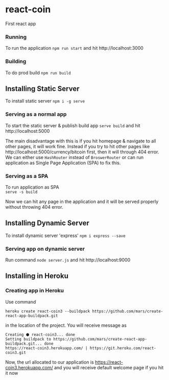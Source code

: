 # react-coin
First react app

### Running
To run the application
`
npm run start
`
and hit http://localhost:3000

### Building
To do prod build
`
npm run build
`

## Installing Static Server
To install static server
`
npm i -g serve
`

### Serving as a normal app
To start the static server & publish build app
`
serve build
`
and hit http://localhost:5000


The main disadvantage with this is if you hit homepage & navigate to all other pages, it will work fine. Instead if you try to hit other pages like http://localhost:5000/currency/bitcoin first, then it will through 404 error. We can either use `HashRouter` instead of `BroswerRouter` or can run application as Single Page Application (SPA) to fix this.

### Serving as a SPA
To run application as SPA  
`
serve -s build
`

Now we can hit any page in the application and it will be served properly without throwing 404 error.

## Installing Dynamic Server
To install dynamic server 'express'
`npm i express --save`

### Serving app on dynamic server
Run command `node server.js` and hit http://localhost:9000 

## Installing in Heroku
### Creating app in Heroku
Use command

`
heroku create react-coin3 --buildpack https://github.com/mars/create-react-app-buildpack.git
`

in the location of the project. You will receive message as

```
Creating ⬢ react-coin3... done
Setting buildpack to https://github.com/mars/create-react-app-buildpack.git... done
https://react-coin3.herokuapp.com/ | https://git.heroku.com/react-coin3.git
```

Now, the url allocated to our application is https://react-coin3.herokuapp.com/ and you will receive default welcome page if you hit it now